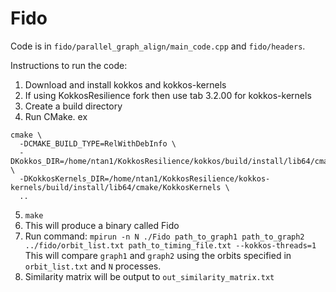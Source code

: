 # Fido

Code is in `fido/parallel_graph_align/main_code.cpp` and `fido/headers`.

Instructions to run the code: 

1. Download and install kokkos and kokkos-kernels
2. If using KokkosResilience fork then use tab 3.2.00 for kokkos-kernels
3. Create a build directory
4. Run CMake. ex
```
cmake \
  -DCMAKE_BUILD_TYPE=RelWithDebInfo \
  -DKokkos_DIR=/home/ntan1/KokkosResilience/kokkos/build/install/lib64/cmake/Kokkos \
  -DKokkosKernels_DIR=/home/ntan1/KokkosResilience/kokkos-kernels/build/install/lib64/cmake/KokkosKernels \
  ..
```
5. `make`
6. This will produce a binary called Fido
7. Run command: `mpirun -n N ./Fido path_to_graph1 path_to_graph2 ../fido/orbit_list.txt path_to_timing_file.txt --kokkos-threads=1` This will compare `graph1` and `graph2` using the orbits specified in `orbit_list.txt` and `N` processes.
8. Similarity matrix will be output to `out_similarity_matrix.txt`

